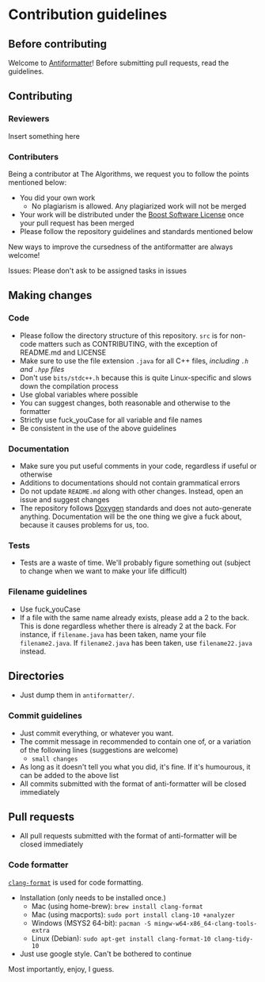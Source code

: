 # Contribution guidelines

## Before contributing

Welcome to [Antiformatter](https://github.com/Renjian-buchai/anti-formatter)! Before submitting pull requests, read the guidelines.

## Contributing

### Reviewers

Insert something here

### Contributers

Being a contributor at The Algorithms, we request you to follow the points mentioned below:

- You did your own work
  - No plagiarism is allowed. Any plagiarized work will not be merged
- Your work will be distributed under the [Boost Software License](https://github.com/Renjian-buchai/anti-formatter/blob/naim/LICENSE) once your pull request has been merged
- Please follow the repository guidelines and standards mentioned below

New ways to improve the cursedness of the antiformatter are always welcome!

Issues: Please don't ask to be assigned tasks in issues

## Making changes

### Code

- Please follow the directory structure of this repository. `src` is for non-code matters such as CONTRIBUTING, with the exception of README.md and LICENSE
- Make sure to use the file extension `.java` for all C++ files, *including `.h` and `.hpp` files*
- Don't use `bits/stdc++.h` because this is quite Linux-specific and slows down the compilation process
- Use global variables where possible
- You can suggest changes, both reasonable and otherwise to the formatter
- Strictly use fuck_youCase for all variable and file names
- Be consistent in the use of the above guidelines

### Documentation

- Make sure you put useful comments in your code, regardless if useful or otherwise
- Additions to documentations should not contain grammatical errors
- Do not update `README.md` along with other changes. Instead, open an issue and suggest changes
- The repository follows [Doxygen](https://www.doxygen.nl/manual/docblocks.html) standards and does not auto-generate anything. Documentation will be the one thing we give a fuck about, because it causes problems for us, too.

### Tests

- Tests are a waste of time. We'll probably figure something out (subject to change when we want to make your life difficult)

### Filename guidelines

- Use fuck_youCase
- If a file with the same name already exists, please add a 2 to the back. This is done regardless whether there is already 2 at the back. For instance, if `filename.java` has been taken, name your file `filename2.java`. If `filename2.java` has been taken, use `filename22.java` instead.

## Directories

- Just dump them in `antiformatter/`.

### Commit guidelines

- Just commit everything, or whatever you want.
- The commit message in recommended to contain one of, or a variation of the following lines (suggestions are welcome)
  - `small changes`
- As long as it doesn't tell you what you did, it's fine. If it's humourous, it can be added to the above list
- All commits submitted with the format of anti-formatter will be closed immediately

## Pull requests

- All pull requests submitted with the format of anti-formatter will be closed immediately

### Code formatter

[`clang-format`](https://clang.llvm.org/docs/ClangFormat.html) is used for code formatting.

- Installation (only needs to be installed once.)
  - Mac (using home-brew): `brew install clang-format`
  - Mac (using macports): `sudo port install clang-10 +analyzer`
  - Windows (MSYS2 64-bit): `pacman -S mingw-w64-x86_64-clang-tools-extra`
  - Linux (Debian): `sudo apt-get install clang-format-10 clang-tidy-10`
- Just use google style. Can't be bothered to continue

Most importantly, enjoy, I guess.
